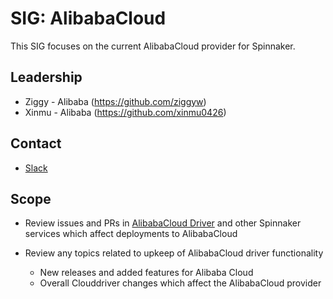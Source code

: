# SIG: AlibabaCloud

This SIG focuses on the current AlibabaCloud provider for Spinnaker.

## Leadership

* Ziggy - Alibaba (https://github.com/ziggyw)
* Xinmu - Alibaba (https://github.com/xinmu0426)

## Contact

* [Slack](https://spinnakerteam.slack.com/archives/C03CXEVB8R1)

## Scope

* Review issues and PRs in [AlibabaCloud Driver](https://github.com/spinnaker/clouddriver/tree/master/clouddriver-alicloud) and other Spinnaker services which affect deployments to AlibabaCloud

* Review any topics related to upkeep of AlibabaCloud driver functionality
    * New releases and added features for Alibaba Cloud
    * Overall Clouddriver changes which affect the AlibabaCloud provider 
